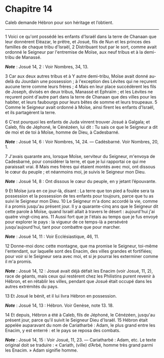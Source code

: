 # Chapitre 14

Caleb demande Hébron pour son héritage et l’obtient.

***

1 Voici ce qu'ont possédé les enfants d'Israël dans la terre de Chanaan que leur donnèrent Eléazar, le prêtre, et Josué, fils de Nun et les princes des familles de chaque tribu d'Israël, 2 Distribuant tout par le sort, comme avait ordonné le Seigneur par l'entremise de Moïse, aux neuf tribus et à la demi-tribu de Manassé.

***Note*** :  Josué 14, 2 : Voir Nombres, 34, 13.

3 Car aux deux autres tribus et à Y autre demi-tribu, Moïse avait donné au-delà du Jourdain une possession ; à l'exception des Lévites qui ne reçurent aucune terre comme leurs frères ; 4 Mais en leur place succédèrent les fils de Joseph, divisés en deux tribus, Manassé et Ephraïm ; et les Lévites ne reçurent point d'autre part dans la terre de Chanaan que des villes pour les habiter, et leurs faubourgs pour leurs bêtes de somme et leurs troupeaux. 5 Comme le Seigneur avait ordonné à Moïse, ainsi firent les enfants d'Israël, et ils partagèrent la terre.


6 C'est pourquoi les enfants de Juda vinrent trouver Josué à Galgala; et Caleb, fils de Jéphoné, le Cénézéen, lui dit : Tu sais ce que le Seigneur a dit de moi et de toi à Moïse, homme de Dieu, à Cadesbarné.

***Note*** :  Josué 14, 6 : Voir Nombres, 14, 24. ― Cadèsbarné. Voir Nombres, 20, 1.

7 J'avais quarante ans, lorsque Moïse, serviteur du Seigneur, m'envoya de Cadesbarné, pour considérer la terre, et que je lui rapportai ce qui me paraissait vrai. 8 Mais mes frères qui étaient montés avec moi, ont dissous le cœur du peuple ; et néanmoins moi, je suivis le Seigneur mon Dieu.

***Note*** :  Josué 14, 8 : Ont dissous le cœur du peuple, en y jetant l’épouvante.

9 Et Moïse jura en ce jour-là, disant : La terre que ton pied a foulée sera ta possession et la possession de tes enfants pour toujours, parce que tu as suivi le Seigneur mon Dieu. 10 Le Seigneur m'a donc accordé la vie, comme il a promis jusqu'au présent jour. Il y a quarante-cinq ans que le Seigneur dit cette parole à Moïse, quand Israël allait à travers le désert : aujourd'hui j'ai quatre vingt-cinq ans. 11 Aussi fort que je l'étais au temps que je fus envoyé pour explorer le pays : la vigueur de ce temps-là a persévéré jusqu'aujourd'hui, tant pour combattre que pour marcher.

***Note*** :  Josué 14, 11 : Voir Ecclésiastique, 46, 11.

12 Donne-moi donc cette montagne, que ma promise le Seigneur, toi-même l'entendant, sur laquelle sont des Enacim, des villes grandes et fortifiées; pour voir si le Seigneur sera avec moi, et si je pourrai les exterminer comme il m'a promis.

***Note*** :  Josué 14, 12 : Josué avait déjà défait les Enacim (voir Josué, 11, 2), race de géants, mais ceux qui restèrent chez les Philistins purent revenir à Hébron, et en rétablir les villes, pendant que Josué était occupé dans les autres extrémités du pays.


13 Et Josué le bénit, et il lui livra Hébron en possession.

***Note*** :  Josué 14, 13 : Hébron. Voir Genèse, note 13. 18.

14 Et depuis, Hébron a été à Caleb, fils de Jéphoné, le Cénézéen, jusqu'au présent jour, parce qu'il suivit le Seigneur Dieu d'Israël. 15 Hébron était appelée auparavant du nom de Cariatharbé : Adam, le plus grand entre les Enacim, y est enterré : et le pays se reposa des combats.

***Note*** :  Josué 14, 15 : Voir Josué, 11, 23. ― Cariatharbé : Adam, etc. Le texte original doit se traduire : « Cariath, (ville) d’Arbé, homme très grand parmi les Enacim. » Adam signifie homme.

